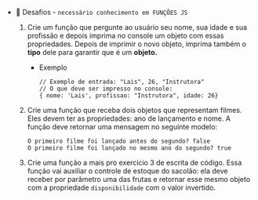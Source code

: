 - 🏅  Desafios - `necessário conhecimento em FUNÇÕES JS`
    1. Crie um função que pergunte ao usuário seu nome, sua idade e sua profissão e depois imprima no console um objeto com essas propriedades. Depois de imprimir o novo objeto, imprima também o **tipo** dele para garantir que é um **objeto.**
        - Exemplo
            
            ```
            // Exemplo de entrada: "Lais", 26, "Instrutora"
            // O que deve ser impresso no console: 
            { nome: 'Lais', profissao: "Instrutora", idade: 26}
            ```
            
    2. Crie uma função que receba dois objetos que representam filmes. Eles devem ter as propriedades: ano de lançamento e nome. A função deve retornar uma mensagem no seguinte modelo:
        
        ```
        O primeiro filme foi lançado antes do segundo? false
        O primeiro filme foi lançado no mesmo ano do segundo? true
        ```
        
    3. Crie uma função a mais pro exercício 3 de escrita de código. Essa função vai auxiliar o controle de estoque do sacolão: ela deve receber por parâmetro uma das frutas e retornar esse mesmo objeto com a propriedade `disponibilidade` com o valor invertido.
